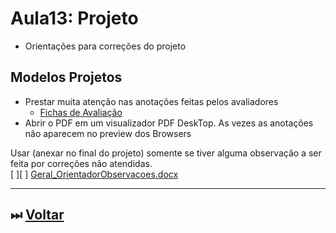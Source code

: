 # Aula13: Projeto

- Orientações para correções do projeto  

## Modelos Projetos

- Prestar muita atenção nas anotações feitas pelos avaliadores  
  - [Fichas de Avaliação](./aula04Anotacoes.md#fichas-de-avaliação "Fichas de Avaliação")  
- Abrir o PDF em um visualizador PDF DeskTop. As vezes as anotações não aparecem no preview dos Browsers  

Usar (anexar no final do projeto) somente se tiver alguma observação a ser feita por correções não atendidas.  
\[ ]\[ ] [Geral_OrientadorObservacoes.docx](Material/Geral_OrientadorObservacoes.docx "Geral_OrientadorObservacoes.docx")  

----------

## ⏭ [Voltar](README.md "Voltar")  

<!--
[FIXME: arrumar as fontes bibliográficas]  
## Principais Referências Bibliográficas​
-->